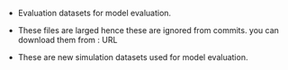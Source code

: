 - Evaluation datasets for model evaluation.

- These files are larged hence these are ignored from commits. you can download them from : URL

- These are new simulation datasets used for model evaluation.